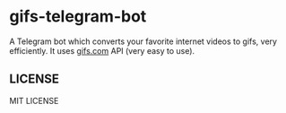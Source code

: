 # gifs-telegram-bot

A Telegram bot which converts your favorite internet videos to gifs, very efficiently.
It uses [gifs.com](https://gifs.com) API (very easy to use).

## LICENSE
MIT LICENSE
